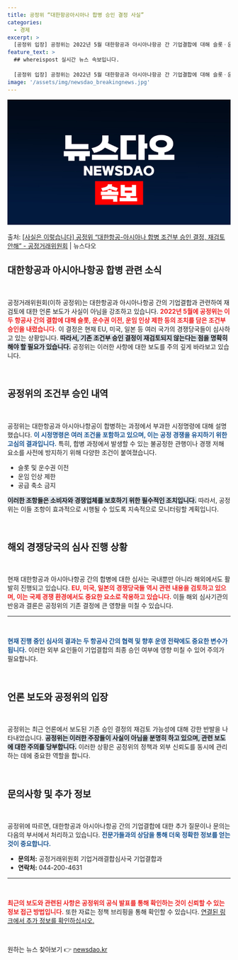 ```yaml
---
title: 공정위 “대한항공아시아나 합병 승인 결정 사실”
categories:
  - 경제
excerpt: >
  [공정위 입장] 공정위는 2022년 5월 대한항공과 아시아나항공 간 기업결합에 대해 슬롯ㆍ운수권 이전, 운임…
feature_text: >
  ## whereispost 실시간 뉴스 속보입니다.

  [공정위 입장] 공정위는 2022년 5월 대한항공과 아시아나항공 간 기업결합에 대해 슬롯ㆍ운수권 이전, 운임…
image: '/assets/img/newsdao_breakingnews.jpg'
---
```


![뉴스다오 속보](/assets/img/newsdao_breakingnews.jpg)

<p>출처: <a href="https://newsdao.kr/2356" rel="dofollow">[사실은 이렇습니다] 공정위 “대한항공-아시아나 합병 조건부 승인 결정, 재검토 안해” - 공정거래위원회</a> | 뉴스다오</p>

<h2 data-ke-size="size26">대한항공과 아시아나항공 합병 관련 소식</h2>

<p data-ke-size="size16">&nbsp;</p>

공정거래위원회(이하 공정위)는 대한항공과 아시아나항공 간의 기업결합과 관련하여 재검토에 대한 언론 보도가 사실이 아님을 강조하고 있습니다. <b><span style="color: #ee2323;">2022년 5월에 공정위는 이 두 항공사 간의 결합에 대해 슬롯, 운수권 이전, 운임 인상 제한 등의 조치를 담은 조건부 승인을 내렸습니다.</span></b> 이 결정은 현재 EU, 미국, 일본 등 여러 국가의 경쟁당국들이 심사하고 있는 상황입니다. <b><span style="background-color: #21538527;">따라서, 기존 조건부 승인 결정이 재검토되지 않는다는 점을 명확히 해야 할 필요가 있습니다.</span></b> 공정위는 이러한 사항에 대한 보도를 주의 깊게 바라보고 있습니다.

<p data-ke-size="size16">&nbsp;</p>

<h2 data-ke-size="size26">공정위의 조건부 승인 내역</h2>

<p data-ke-size="size16">&nbsp;</p>

공정위는 대한항공과 아시아나항공이 합병하는 과정에서 부과한 시정명령에 대해 설명했습니다. <b><span style="color: #1a5490;">이 시정명령은 여러 조건을 포함하고 있으며, 이는 공정 경쟁을 유지하기 위한 고심의 결과입니다.</span></b> 특히, 합병 과정에서 발생할 수 있는 불공정한 관행이나 경쟁 저해 요소를 사전에 방지하기 위해 다양한 조건이 붙여졌습니다. 

<ul>
    <li>슬롯 및 운수권 이전</li>
    <li>운임 인상 제한</li>
    <li>공급 축소 금지</li>
</ul>

<b><span style="background-color: #21538527;">이러한 조항들은 소비자와 경쟁업체를 보호하기 위한 필수적인 조치입니다.</span></b> 따라서, 공정위는 이들 조항이 효과적으로 시행될 수 있도록 지속적으로 모니터링할 계획입니다.

<p data-ke-size="size16">&nbsp;</p>

<h2 data-ke-size="size26">해외 경쟁당국의 심사 진행 상황</h2>

<p data-ke-size="size16">&nbsp;</p>

현재 대한항공과 아시아나항공 간의 합병에 대한 심사는 국내뿐만 아니라 해외에서도 활발히 진행되고 있습니다. <b><span style="color: #ee2323;">EU, 미국, 일본의 경쟁당국들 역시 관련 내용을 검토하고 있으며, 이는 국제 경쟁 환경에서도 중요한 요소로 작용하고 있습니다.</span></b> 이들 해외 심사기관의 반응과 결론은 공정위의 기존 결정에 큰 영향을 미칠 수 있습니다.

<hr>

<p data-ke-size="size16">&nbsp;</p>

<b><span style="color: #1a5490;">현재 진행 중인 심사의 결과는 두 항공사 간의 협력 및 향후 운영 전략에도 중요한 변수가 됩니다.</span></b> 이러한 외부 요인들이 기업결합의 최종 승인 여부에 영향 미칠 수 있어 주의가 필요합니다.

<p data-ke-size="size16">&nbsp;</p>

<h2 data-ke-size="size26">언론 보도와 공정위의 입장</h2>

<p data-ke-size="size16">&nbsp;</p>

공정위는 최근 언론에서 보도된 기존 승인 결정의 재검토 가능성에 대해 강한 반발을 나타내었습니다. <b><span style="background-color: #21538527;">공정위는 이러한 주장들이 사실이 아님을 분명히 하고 있으며, 관련 보도에 대한 주의를 당부합니다.</span></b> 이러한 상황은 공정위의 정책과 외부 신뢰도를 동시에 관리하는 데에 중요한 역할을 합니다.

<p data-ke-size="size16">&nbsp;</p>

<h2 data-ke-size="size26">문의사항 및 추가 정보</h2>

<p data-ke-size="size16">&nbsp;</p>

공정위에 따르면, 대한항공과 아시아나항공 간의 기업결합에 대한 추가 질문이나 문의는 다음의 부서에서 처리하고 있습니다. <b><span style="color: #1a5490;">전문가들과의 상담을 통해 더욱 정확한 정보를 얻는 것이 중요합니다.</span></b>

<ul>
    <li><b>문의처:</b> 공정거래위원회 기업거래결합심사국 기업결합과</li>
    <li><b>연락처:</b> 044-200-4631</li>
</ul>

<hr>

<p data-ke-size="size16">&nbsp;</p>

<b><span style="color: #ee2323;">최근의 보도와 관련된 사항은 공정위의 공식 발표를 통해 확인하는 것이 신뢰할 수 있는 정보 접근 방법입니다.</span></b> 또한 자료는 정책 브리핑을 통해 확인할 수 있습니다. <a href="https://newsdao.kr/2356">연결된 링크에서 추가 정보를 확인하십시오.</a>

<p data-ke-size="size16">&nbsp;</p> 

원하는 뉴스 찾아보기 👉 <a href="https://newsdao.kr" rel="dofollow">newsdao.kr</a>


